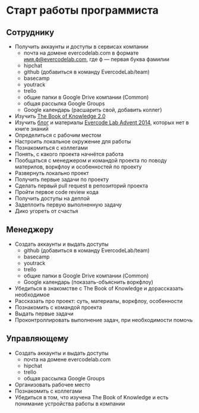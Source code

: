 # Старт работы программиста

## Сотруднику

* Получить аккаунты и доступы в сервисах компании
    * почта на домене evercodelab.com в формате имя.ф@evercodelab.com, где ф — первая буква фамилии
    * hipchat
    * github (добавиться в команду EvercodeLab/team)
    * basecamp
    * youtrack
    * trello
    * общие папки в Google Drive компании (Common)
    * общая рассылка Google Groups
    * Google календарь (расшарить свой, добавить коллег)
* Изучить [The Book of Knowledge 2.0](https://github.com/EvercodeLab/thebookofknowledge)
* Изучить [блог](http://blog.evercodelab.com) и материалы [Evercode Lab Advent 2014](http://blog.evercodelab.com/evercode-lab-advent-announcement), которых нет в книге знаний
* Определиться с рабочим местом
* Настроить локальное окружение для работы
* Познакомиться с коллегами
* Понять, с какого проекта начнётся работа
* Пообщаться с менеджером и командой проекта по поводу материлов, воркфлоу и особенностей по проекту
* Развернуть локально проект
* Получить первые задачи по проекту
* Сделать первый pull request в репозиторий проекта
* Пройти первое code review кода
* Получить доступы на деплой
* Задеплоить первую выполненную задачу
* Дико угореть от счастья

## Менеджеру

* Создать аккаунты и выдать доступы
    * github (добавиться в команду EvercodeLab/team)
    * basecamp
    * youtrack
    * trello
    * общие папки в Google Drive компании (Common)
    * Google календарь (показать-объяснить воркфлоу)
* Убедиться в знакомстве с The Book of Knowledge и дорассказать необходимое
* Рассказать про проект: суть, материалы, воркфлоу, особенности
* Познакомить с командой проекта
* Выдать первые задачи
* Проконтроллировать выполнение задач, при необходимости помочь

## Управляющему

* Создать аккаунты и выдать доступы
    * почта на домене evercodelab.com
    * hipchat
    * trello
    * общая рассылка Google Groups
* Организовать рабочее место
* Познакомить с коллегами
* Убедиться в том, что изучена The Book of Knowledge и есть понимание устройства работы в компании
